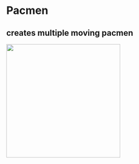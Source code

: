 # Pacmen
## creates multiple moving pacmen
<img src= "PacMen3.png" width='300'/>
<!--Description 
In this project the class had to create multiple pacmen with use of loops and arrays of multiple items-->

